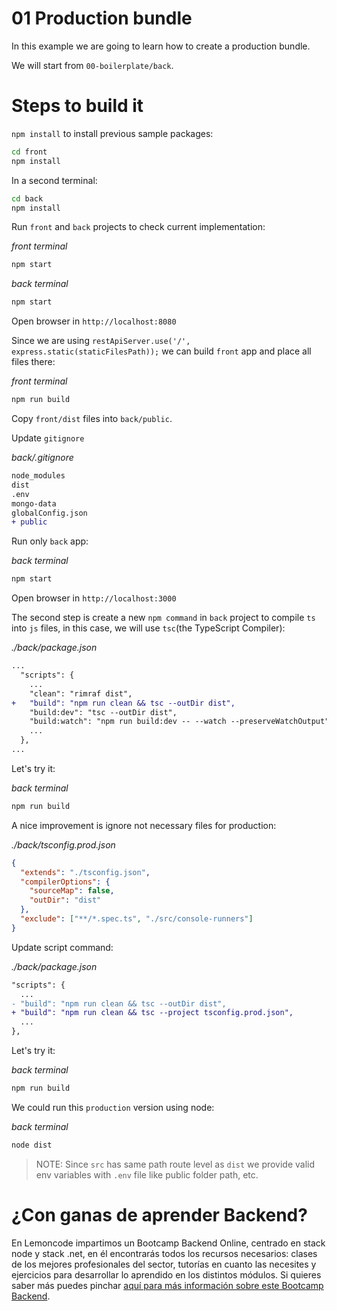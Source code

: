 # 01 Production bundle

In this example we are going to learn how to create a production bundle.

We will start from `00-boilerplate/back`.

# Steps to build it

`npm install` to install previous sample packages:

```bash
cd front
npm install

```

In a second terminal:

```bash
cd back
npm install

```

Run `front` and `back` projects to check current implementation:

_front terminal_

```bash
npm start

```

_back terminal_

```bash
npm start

```

Open browser in `http://localhost:8080`

Since we are using `restApiServer.use('/', express.static(staticFilesPath));` we can build `front` app and place all files there:

_front terminal_

```bash
npm run build

```

Copy `front/dist` files into `back/public`.

Update `gitignore`

_back/.gitignore_

```diff
node_modules
dist
.env
mongo-data
globalConfig.json
+ public

```

Run only `back` app:

_back terminal_

```bash
npm start

```

Open browser in `http://localhost:3000`

The second step is create a new `npm command` in `back` project to compile `ts` into `js` files, in this case, we will use `tsc`(the TypeScript Compiler):

_./back/package.json_

```diff
...
  "scripts": {
    ...
    "clean": "rimraf dist",
+   "build": "npm run clean && tsc --outDir dist",
    "build:dev": "tsc --outDir dist",
    "build:watch": "npm run build:dev -- --watch --preserveWatchOutput",
    ...
  },
...
```

Let's try it:

_back terminal_

```bash
npm run build

```

A nice improvement is ignore not necessary files for production:

_./back/tsconfig.prod.json_

```json
{
  "extends": "./tsconfig.json",
  "compilerOptions": {
    "sourceMap": false,
    "outDir": "dist"
  },
  "exclude": ["**/*.spec.ts", "./src/console-runners"]
}
```

Update script command:

_./back/package.json_

```diff
"scripts": {
  ...
- "build": "npm run clean && tsc --outDir dist",
+ "build": "npm run clean && tsc --project tsconfig.prod.json",
  ...
},

```

Let's try it:

_back terminal_

```bash
npm run build

```

We could run this `production` version using node:

_back terminal_

```bash
node dist

```

> NOTE: Since `src` has same path route level as `dist` we provide valid env variables with `.env` file like public folder path, etc.

# ¿Con ganas de aprender Backend?

En Lemoncode impartimos un Bootcamp Backend Online, centrado en stack node y stack .net, en él encontrarás todos los recursos necesarios: clases de los mejores profesionales del sector, tutorías en cuanto las necesites y ejercicios para desarrollar lo aprendido en los distintos módulos. Si quieres saber más puedes pinchar [aquí para más información sobre este Bootcamp Backend](https://lemoncode.net/bootcamp-backend#bootcamp-backend/banner).
